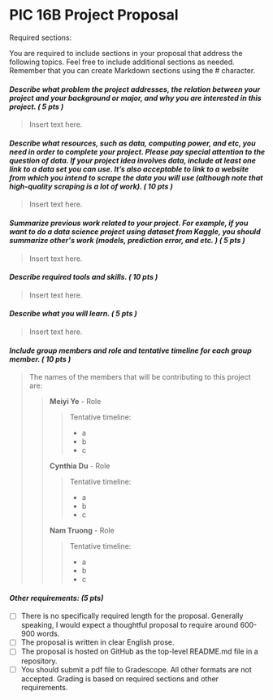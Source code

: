 # PIC 16B Project Proposal
Required sections:

You are required to include sections in your proposal that address the following topics. Feel free to include additional sections as needed. Remember that you can create Markdown sections using the # character.



#### _Describe what problem the project addresses, the relation between your project and your background or major, and why you are interested in this project. ( 5 pts )_
> Insert text here.
    
#### _Describe what resources, such as data, computing power, and etc, you need in order to complete your project. Please pay special attention to the question of data. If your project idea involves data, include at least one link to a data set you can use. It’s also acceptable to link to a website from which you intend to scrape the data you will use (although note that high-quality scraping is a lot of work).  ( 10 pts )_
> Insert text here.

#### _Summarize previous work related to your project. For example, if you want to do a data science project using dataset from Kaggle, you should summarize other's work (models, prediction error, and etc. ) ( 5 pts )_
> Insert text here.

#### _Describe required tools and skills. ( 10 pts )_
> Insert text here.

#### _Describe what you will learn.  ( 5 pts )_
> Insert text here.

#### _Include group members and role and tentative timeline for each group member. ( 10 pts )_
> The names of the members that will be contributing to this project are:
>> **Meiyi Ye** - Role  
>>> Tentative timeline:
>>> - a
>>> - b
>>> - c
>>
>> **Cynthia Du** - Role
>>> Tentative timeline:
>>> - a
>>> - b
>>> - c
>>
>> **Nam Truong** - Role
>>> Tentative timeline:
>>> - a
>>> - b
>>> - c




#### _Other requirements: (5 pts)_
- [ ] There is no specifically required length for the proposal. Generally speaking, I would expect a thoughtful proposal to require around 600-900 words.
- [ ] The proposal is written in clear English prose.
- [ ] The proposal is hosted on GitHub as the top-level README.md file in a repository.
- [ ] You should submit a pdf file to Gradescope. All other formats are not accepted.
Grading is based on required sections and other requirements.
